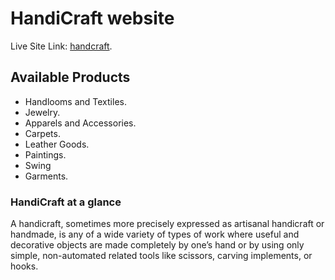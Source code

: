 # HandiCraft website

Live Site Link: [handcraft](https://handcraft-482c9.web.app/).

## Available Products

* Handlooms and Textiles.
* Jewelry. 
* Apparels and Accessories.
* Carpets. 
* Leather Goods. 
* Paintings.
* Swing
* Garments.

### HandiCraft at a glance

A handicraft, sometimes more precisely expressed as artisanal handicraft or handmade, is any of a wide variety of types of work where useful and decorative objects are made completely by one’s hand or by using only simple, non-automated related tools like scissors, carving implements, or hooks. 